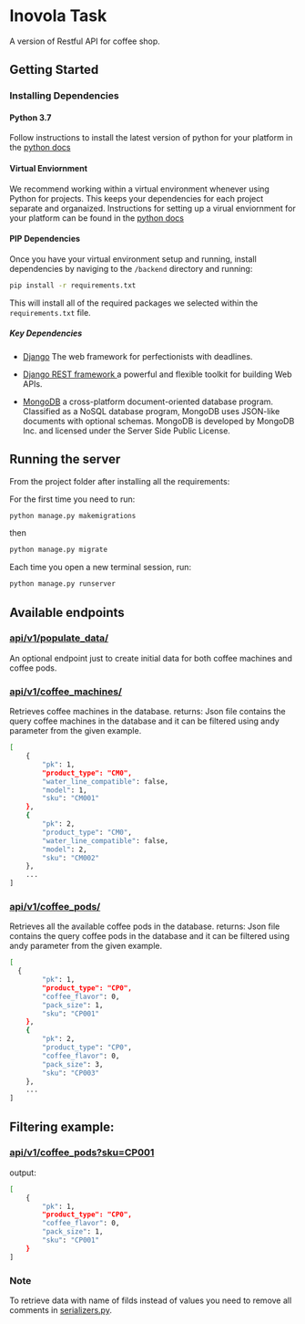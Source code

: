 # Inovola Task
A version of Restful API for coffee shop.

## Getting Started

### Installing Dependencies

#### Python 3.7
Follow instructions to install the latest version of python for your platform in the [python docs](https://docs.python.org/3/using/unix.html#getting-and-installing-the-latest-version-of-python)

#### Virtual Enviornment

We recommend working within a virtual environment whenever using Python for projects. This keeps your dependencies for each project separate and organaized. Instructions for setting up a virual enviornment for your platform can be found in the [python docs](https://packaging.python.org/guides/installing-using-pip-and-virtual-environments/)

#### PIP Dependencies
Once you have your virtual environment setup and running, install dependencies by naviging to the `/backend` directory and running:

```bash
pip install -r requirements.txt
```

This will install all of the required packages we selected within the `requirements.txt` file.

##### Key Dependencies

- [Django](https://www.djangoproject.com/)  The web framework for perfectionists with deadlines.

- [Django REST framework ](https://www.django-rest-framework.org/) a powerful and flexible toolkit for building Web APIs.

- [MongoDB](https://www.mongodb.com/) a cross-platform document-oriented database program. Classified as a NoSQL database program, MongoDB uses JSON-like documents with optional schemas. MongoDB is developed by MongoDB Inc. and licensed under the Server Side Public License.

## Running the server
From the project folder after installing all the requirements:


For the first time you need to run:
```bash
python manage.py makemigrations
```
then 
```bash
python manage.py migrate
```
Each time you open a new terminal session, run:
```bash
python manage.py runserver
```

## Available endpoints
### [api/v1/populate_data/](api/v1/populate_data)
An optional endpoint just to create initial data for both coffee machines and coffee pods.

### [api/v1/coffee_machines/](api/v1/coffee_machines/)
Retrieves coffee machines in the database.
returns: Json file contains the query coffee machines in the database and it can be filtered using andy parameter from the given example. 
```bash
[   
    {
        "pk": 1,
        "product_type": "CM0",
        "water_line_compatible": false,
        "model": 1,
        "sku": "CM001"
    },
    {
        "pk": 2,
        "product_type": "CM0",
        "water_line_compatible": false,
        "model": 2,
        "sku": "CM002"
    },
    ...
]
```

### [api/v1/coffee_pods/](api/v1/coffee_pods/)
Retrieves all the available coffee pods in the database.
returns: Json file contains the query coffee pods in the database and it can be filtered using andy parameter from the given example. 
```bash
[
  {
        "pk": 1,
        "product_type": "CP0",
        "coffee_flavor": 0,
        "pack_size": 1,
        "sku": "CP001"
    },
    {
        "pk": 2,
        "product_type": "CP0",
        "coffee_flavor": 0,
        "pack_size": 3,
        "sku": "CP003"
    },
    ...
]
```
## Filtering example:
### [api/v1/coffee_pods?sku=CP001](api/v1/coffee_pods?sku=CP001)

output:
```bash
[
    {
        "pk": 1,
        "product_type": "CP0",
        "coffee_flavor": 0,
        "pack_size": 1,
        "sku": "CP001"
    }
]
```
### Note 
To retrieve data with name of filds instead of values you need to remove all comments in [serializers.py](coffee_shop_api_v1/serializers.py).
